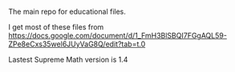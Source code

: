 The main repo for educational files. 

I get most of these files from https://docs.google.com/document/d/1_FmH3BlSBQI7FGgAQL59-ZPe8eCxs35wel6JUyVaG8Q/edit?tab=t.0

Lastest Supreme Math version is 1.4
